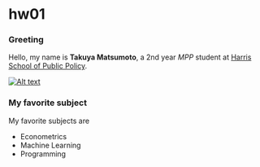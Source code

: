 # hw01


### Greeting

Hello, my name is **Takuya Matsumoto**, a 2nd year *MPP* student at [Harris School of Public Policy](https://harris.uchicago.edu/).

[![Alt text](https://www.google.com/url?sa=i&url=https%3A%2F%2Fwww.pngitem.com%2Fmiddle%2FiobxTJi_university-of-chicago-harris-school-of-public-policy%2F&psig=AOvVaw2uvMmVbVn8bfdJHhc1IvHD&ust=1586624481055000&source=images&cd=vfe&ved=0CAIQjRxqFwoTCPi7laWr3ugCFQAAAAAdAAAAABAD)](https://harris.uchicago.edu/)


### My favorite subject

My favorite subjects are

- Econometrics
- Machine Learning
- Programming

